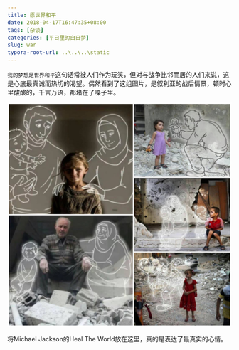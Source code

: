 ```yaml
---
title: 愿世界和平  
date: 2018-04-17T16:47:35+08:00
tags: [杂谈]
categories: [平日里的白日梦]
slug: war
typora-root-url: ..\..\..\static
---
```


`我的梦想是世界和平`这句话常被人们作为玩笑，但对与战争比邻而居的人们来说，这是心底最真诚而热切的渴望。偶然看到了这组图片，是叙利亚的战后情景，顿时心里酸酸的，千言万语，都堵在了嗓子里。

![If this dream come true](/images/杂谈-愿世界和平/1HDOk6.jpg)

 将Michael Jackson的Heal The World放在这里，真的是表达了最真实的心情。

<meting-js auto=" https://y.qq.com/n/yqq/song/002bmfKd2GHJ9p.html " autoplay="true" volume="0.2"></meting-js> 